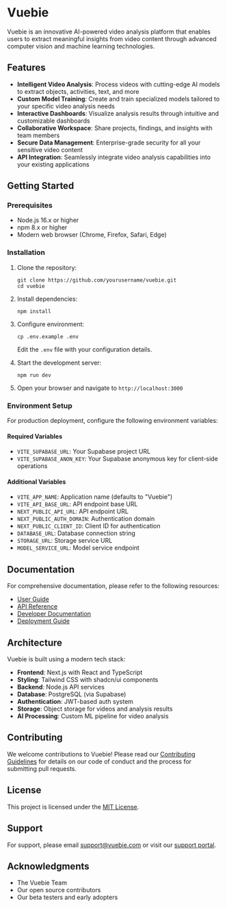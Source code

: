 # Vuebie

Vuebie is an innovative AI-powered video analysis platform that enables users to extract meaningful insights from video content through advanced computer vision and machine learning technologies.

## Features

- **Intelligent Video Analysis**: Process videos with cutting-edge AI models to extract objects, activities, text, and more
- **Custom Model Training**: Create and train specialized models tailored to your specific video analysis needs
- **Interactive Dashboards**: Visualize analysis results through intuitive and customizable dashboards
- **Collaborative Workspace**: Share projects, findings, and insights with team members
- **Secure Data Management**: Enterprise-grade security for all your sensitive video content
- **API Integration**: Seamlessly integrate video analysis capabilities into your existing applications

## Getting Started

### Prerequisites

- Node.js 16.x or higher
- npm 8.x or higher
- Modern web browser (Chrome, Firefox, Safari, Edge)

### Installation

1. Clone the repository:
   ```
   git clone https://github.com/yourusername/vuebie.git
   cd vuebie
   ```

2. Install dependencies:
   ```
   npm install
   ```

3. Configure environment:
   ```
   cp .env.example .env
   ```
   Edit the `.env` file with your configuration details.

4. Start the development server:
   ```
   npm run dev
   ```

5. Open your browser and navigate to `http://localhost:3000`

### Environment Setup

For production deployment, configure the following environment variables:

#### Required Variables
- `VITE_SUPABASE_URL`: Your Supabase project URL
- `VITE_SUPABASE_ANON_KEY`: Your Supabase anonymous key for client-side operations

#### Additional Variables
- `VITE_APP_NAME`: Application name (defaults to "Vuebie")
- `VITE_API_BASE_URL`: API endpoint base URL
- `NEXT_PUBLIC_API_URL`: API endpoint URL
- `NEXT_PUBLIC_AUTH_DOMAIN`: Authentication domain
- `NEXT_PUBLIC_CLIENT_ID`: Client ID for authentication
- `DATABASE_URL`: Database connection string
- `STORAGE_URL`: Storage service URL
- `MODEL_SERVICE_URL`: Model service endpoint

## Documentation

For comprehensive documentation, please refer to the following resources:

- [User Guide](/docs/user_guide.md)
- [API Reference](/docs/api_reference.md)
- [Developer Documentation](/docs/developer_docs.md)
- [Deployment Guide](/docs/deployment_guide.md)

## Architecture

Vuebie is built using a modern tech stack:

- **Frontend**: Next.js with React and TypeScript
- **Styling**: Tailwind CSS with shadcn/ui components
- **Backend**: Node.js API services
- **Database**: PostgreSQL (via Supabase)
- **Authentication**: JWT-based auth system
- **Storage**: Object storage for videos and analysis results
- **AI Processing**: Custom ML pipeline for video analysis

## Contributing

We welcome contributions to Vuebie! Please read our [Contributing Guidelines](/docs/contributing.md) for details on our code of conduct and the process for submitting pull requests.

## License

This project is licensed under the [MIT License](/LICENSE).

## Support

For support, please email support@vuebie.com or visit our [support portal](https://support.vuebie.com).

## Acknowledgments

- The Vuebie Team
- Our open source contributors
- Our beta testers and early adopters